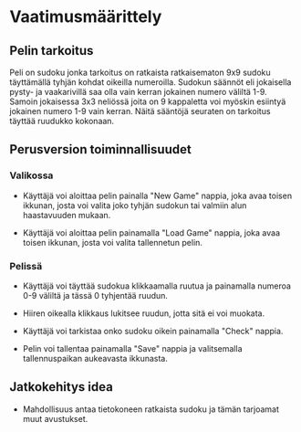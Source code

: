 # Vaatimusmäärittely


## Pelin tarkoitus

Peli on sudoku jonka tarkoitus on ratkaista ratkaisematon 9x9 sudoku täyttämällä tyhjän kohdat oikeilla numeroilla. Sudokun säännöt eli jokaisella pysty- ja vaakarivillä saa olla vain kerran jokainen numero väliltä 1-9. Samoin jokaisessa 3x3 neliössä joita on 9 kappaletta voi myöskin esiintyä jokainen numero 1-9 vain kerran. Näitä sääntöjä seuraten on tarkoitus täyttää ruudukko kokonaan.


## Perusversion toiminnallisuudet

### Valikossa

- Käyttäjä voi aloittaa pelin painalla "New Game" nappia, joka avaa toisen ikkunan, josta voi valita joko tyhjän sudokun tai valmiin alun haastavuuden mukaan.

- Käyttäjä voi aloittaa pelin painamalla "Load Game" nappia, joka avaa toisen ikkunan, josta voi valita tallennetun pelin.

### Pelissä

- Käyttäjä voi täyttää sudokua klikkaamalla ruutua ja painamalla numeroa 0-9 väliltä ja tässä 0 tyhjentää ruudun.

- Hiiren oikealla klikkaus lukitsee ruudun, jotta sitä ei voi muokata.

- Käyttäjä voi tarkistaa onko sudoku oikein painamalla "Check" nappia.

- Pelin voi tallentaa painamalla "Save" nappia ja valitsemalla tallennuspaikan aukeavasta ikkunasta.


## Jatkokehitys idea

- Mahdollisuus antaa tietokoneen ratkaista sudoku ja tämän tarjoamat muut avustukset.
